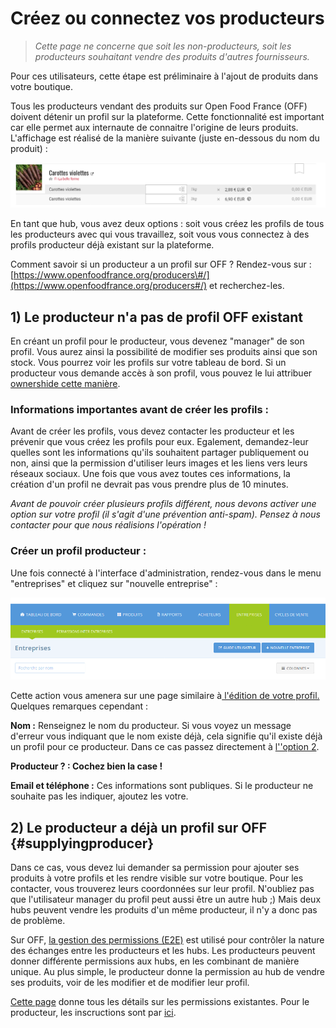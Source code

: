 # Créez ou connectez vos producteurs

> _Cette page ne concerne que soit les non-producteurs, soit les producteurs souhaitant vendre des produits d'autres fournisseurs._

Pour ces utilisateurs, cette étape est préliminaire à l'ajout de produits dans votre boutique.

Tous les producteurs vendant des produits sur Open Food France \(OFF\) doivent détenir un profil sur la plateforme. Cette fonctionnalité est important car elle permet aux internaute de connaitre l'origine de leurs produits. L'affichage est réalisé de la manière suivante \(juste en-dessous du nom du produit\) :

![](../.gitbook/assets/image%20%2825%29.png)

En tant que hub, vous avez deux options : soit vous créez les profils de tous les producteurs avec qui vous travaillez, soit vous vous connectez à des profils producteur déjà existant sur la plateforme.

Comment savoir si un producteur a un profil sur OFF ? Rendez-vous sur : [https://www.openfoodfrance.org/producers\#/](https://www.openfoodfrance.org/producers#/) et recherchez-les. 

## 1\) Le producteur n'a pas de profil OFF existant

En créant un profil pour le producteur, vous devenez "manager" de son profil. Vous aurez ainsi la possibilité de modifier ses produits ainsi que son stock. Vous pourrez voir les profils sur votre tableau de bord. Si un producteur vous demande accès à son profil, vous pouvez le lui attribuer [ownershide cette manière]().

### Informations importantes avant de créer les profils :

Avant de créer les profils, vous devez contacter les producteur et les prévenir que vous créez les profils pour eux. Egalement, demandez-leur quelles sont les informations qu'ils souhaitent partager publiquement ou non, ainsi que la permission d'utiliser leurs images et les liens vers leurs réseaux sociaux. Une fois que vous avez toutes ces informations, la création d'un profil ne devrait pas vous prendre plus de 10 minutes.

_Avant de pouvoir créer plusieurs profils différent, nous devons activer une option sur votre profil \(il s'agit d'une prévention anti-spam\). Pensez à nous contacter pour que nous réalisions l'opération !_

### Créer un profil producteur :

Une fois connecté à l'interface d'administration, rendez-vous dans le menu "entreprises" et cliquez sur "nouvelle entreprise" :

![](../.gitbook/assets/image%20%2868%29.png)

Cette action vous amenera sur une page similaire à[ l'édition de votre profil.](parametres.md#acceder-aux-parametres) Quelques remarques cependant :

**Nom :** Renseignez le nom du producteur. Si vous voyez un message d'erreur vous indiquant que le nom existe déjà, cela signifie qu'il existe déjà un profil pour ce producteur. Dans ce cas passez directement  à [l''option 2](creez-ou-connectez-vos-producteurs.md).

**Producteur ? : Cochez bien la case !**

**Email et téléphone :** Ces informations sont publiques. Si le producteur ne souhaite pas les indiquer, ajoutez les votre.

## 2\) Le producteur a déjà un profil sur OFF {#supplyingproducer}

Dans ce cas, vous devez lui demander sa permission pour ajouter ses produits à votre profils et les rendre visible sur votre boutique. Pour les contacter, vous trouverez leurs coordonnées sur leur profil. N'oubliez pas que l'utilisateur manager du profil peut aussi être un autre hub ;\) Mais deux hubs peuvent vendre les produits d'un même producteur, il n'y a donc pas de problème.

Sur OFF, [la gestion des permissions \(E2E\)](../fonctionnalites-avancees/collaborer-avec-dautres-entreprises/e2e-permissions.md) est utilisé pour contrôler la nature des échanges entre les producteurs et les hubs. Les producteurs peuvent donner différente permissions aux hubs, en les combinant de manière unique. Au plus simple, le producteur donne la permission au hub de vendre ses produits, voir de les modifier et de modifier leur profil.

[Cette page](../fonctionnalites-avancees/collaborer-avec-dautres-entreprises/e2e-permissions.md) donne tous les détails sur les permissions existantes. Pour le producteur, les inscructions sont par [ici](../fonctionnalites-avancees/collaborer-avec-dautres-entreprises/e2e-permissions.md).

